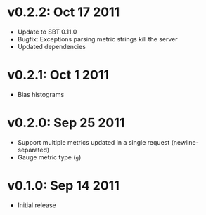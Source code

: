 v0.2.2: Oct 17 2011
===================

* Update to SBT 0.11.0
* Bugfix: Exceptions parsing metric strings kill the server
* Updated dependencies

v0.2.1: Oct 1 2011
==================

* Bias histograms

v0.2.0: Sep 25 2011
===================

* Support multiple metrics updated in a single request (newline-separated)
* Gauge metric type (`g`)

v0.1.0: Sep 14 2011
===================

* Initial release
